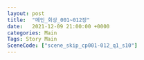 ```yaml
---
layout: post
title:  "메인_회상_001~012장"
date:   2021-12-09 21:00:00 +0000
categories: Main
Tags: Story Main
SceneCode: ["scene_skip_cp001-012_q1_s10"]
---
```

